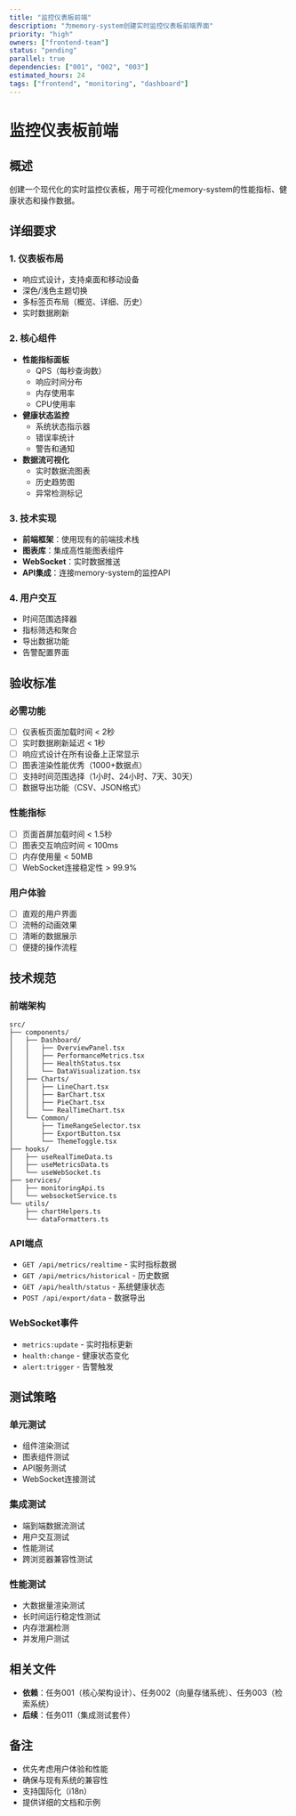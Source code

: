 ```yaml
---
title: "监控仪表板前端"
description: "为memory-system创建实时监控仪表板前端界面"
priority: "high"
owners: ["frontend-team"]
status: "pending"
parallel: true
dependencies: ["001", "002", "003"]
estimated_hours: 24
tags: ["frontend", "monitoring", "dashboard"]
---
```


# 监控仪表板前端

## 概述
创建一个现代化的实时监控仪表板，用于可视化memory-system的性能指标、健康状态和操作数据。

## 详细要求

### 1. 仪表板布局
- 响应式设计，支持桌面和移动设备
- 深色/浅色主题切换
- 多标签页布局（概览、详细、历史）
- 实时数据刷新

### 2. 核心组件
- **性能指标面板**
  - QPS（每秒查询数）
  - 响应时间分布
  - 内存使用率
  - CPU使用率
- **健康状态监控**
  - 系统状态指示器
  - 错误率统计
  - 警告和通知
- **数据流可视化**
  - 实时数据流图表
  - 历史趋势图
  - 异常检测标记

### 3. 技术实现
- **前端框架**：使用现有的前端技术栈
- **图表库**：集成高性能图表组件
- **WebSocket**：实时数据推送
- **API集成**：连接memory-system的监控API

### 4. 用户交互
- 时间范围选择器
- 指标筛选和聚合
- 导出数据功能
- 告警配置界面

## 验收标准

### 必需功能
- [ ] 仪表板页面加载时间 < 2秒
- [ ] 实时数据刷新延迟 < 1秒
- [ ] 响应式设计在所有设备上正常显示
- [ ] 图表渲染性能优秀（1000+数据点）
- [ ] 支持时间范围选择（1小时、24小时、7天、30天）
- [ ] 数据导出功能（CSV、JSON格式）

### 性能指标
- [ ] 页面首屏加载时间 < 1.5秒
- [ ] 图表交互响应时间 < 100ms
- [ ] 内存使用量 < 50MB
- [ ] WebSocket连接稳定性 > 99.9%

### 用户体验
- [ ] 直观的用户界面
- [ ] 流畅的动画效果
- [ ] 清晰的数据展示
- [ ] 便捷的操作流程

## 技术规范

### 前端架构
```
src/
├── components/
│   ├── Dashboard/
│   │   ├── OverviewPanel.tsx
│   │   ├── PerformanceMetrics.tsx
│   │   ├── HealthStatus.tsx
│   │   └── DataVisualization.tsx
│   ├── Charts/
│   │   ├── LineChart.tsx
│   │   ├── BarChart.tsx
│   │   ├── PieChart.tsx
│   │   └── RealTimeChart.tsx
│   └── Common/
│       ├── TimeRangeSelector.tsx
│       ├── ExportButton.tsx
│       └── ThemeToggle.tsx
├── hooks/
│   ├── useRealTimeData.ts
│   ├── useMetricsData.ts
│   └── useWebSocket.ts
├── services/
│   ├── monitoringApi.ts
│   └── websocketService.ts
└── utils/
    ├── chartHelpers.ts
    └── dataFormatters.ts
```

### API端点
- `GET /api/metrics/realtime` - 实时指标数据
- `GET /api/metrics/historical` - 历史数据
- `GET /api/health/status` - 系统健康状态
- `POST /api/export/data` - 数据导出

### WebSocket事件
- `metrics:update` - 实时指标更新
- `health:change` - 健康状态变化
- `alert:trigger` - 告警触发

## 测试策略

### 单元测试
- 组件渲染测试
- 图表组件测试
- API服务测试
- WebSocket连接测试

### 集成测试
- 端到端数据流测试
- 用户交互测试
- 性能测试
- 跨浏览器兼容性测试

### 性能测试
- 大数据量渲染测试
- 长时间运行稳定性测试
- 内存泄漏检测
- 并发用户测试

## 相关文件
- **依赖**：任务001（核心架构设计）、任务002（向量存储系统）、任务003（检索系统）
- **后续**：任务011（集成测试套件）

## 备注
- 优先考虑用户体验和性能
- 确保与现有系统的兼容性
- 支持国际化（i18n）
- 提供详细的文档和示例
